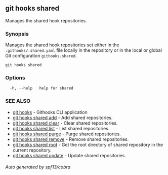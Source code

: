 ## git hooks shared

Manages the shared hook repositories.

### Synopsis

Manages the shared hook repositories set either in the `.githooks/.shared.yaml`
file locally in the repository or in the local or global
Git configuration `githooks.shared`.

```
git hooks shared
```

### Options

```
  -h, --help   help for shared
```

### SEE ALSO

* [git hooks](git_hooks.md)	 - Githooks CLI application
* [git hooks shared add](git_hooks_shared_add.md)	 - Add shared repositories.
* [git hooks shared clear](git_hooks_shared_clear.md)	 - Clear shared repositories.
* [git hooks shared list](git_hooks_shared_list.md)	 - List shared repositories.
* [git hooks shared purge](git_hooks_shared_purge.md)	 - Purge shared repositories.
* [git hooks shared remove](git_hooks_shared_remove.md)	 - Remove shared repositories.
* [git hooks shared root](git_hooks_shared_root.md)	 - Get the root directory of shared repository in the current repository.
* [git hooks shared update](git_hooks_shared_update.md)	 - Update shared repositories.

###### Auto generated by spf13/cobra 
